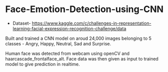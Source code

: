 # Face-Emotion-Detection-using-CNN

 - Dataset- https://www.kaggle.com/c/challenges-in-representation-learning-facial-expression-recognition-challenge/data
 
 Built and trained a CNN model on aroud 24,000 images belonging to 5 classes - Angry, Happy, Neutral, Sad and Surprise. 
 <br/>
 
 Human face was detected from webcam using openCV and haarcascade_frontalface_alt. Face data was then given as input to trained model to give prediction in realtime.
 
